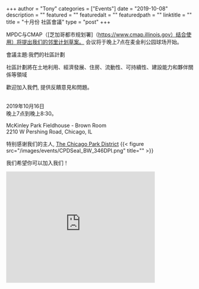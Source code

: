 
+++
author = "Tony"
categories = ["Events"]
date = "2019-10-08"
description = ""
featured = ""
featuredalt = ""
featuredpath = ""
linktitle = ""
title = "十月份 社區會議"
type = "post"
+++

MPDC与CMAP（[芝加哥都市规划署]（https://www.cmap.illinois.gov）结合使用）将提出我们的邻里计划草案。 会议将于晚上7点在麦金利公园球场开始。

會議主題:我們的社區計劃

社區計劃將在土地利用、經濟發展、住房、流動性、可持續性、建設能力和夥伴關係等領域

歡迎加入我們, 提供反饋意見和問題。

</br>2019年10月16日
</br>晚上7点到晚上8:30。

McKinley Park Fieldhouse - Brown Room <br/>
2210 W Pershing Road, Chicago, IL<br/>  

特别感谢我们的主人,  <a href="https://www.chicagoparkdistrict.com"> The Chicago Park District</a>
{{< figure src="/images/events/CPDSeal_BW_346DPI.png" title="" >}}

我们希望你可以加入我们！

<iframe src="https://www.google.com/maps/embed?pb=!1m14!1m8!1m3!1d11892.847014990308!2d-87.6824446!3d41.8237382!3m2!1i1024!2i768!4f13.1!3m3!1m2!1s0x0%3A0xbe30199e6e1392b3!2sMcKinley+Park!5e0!3m2!1sen!2sus!4v1525268038252" width="400" height="300" frameborder="0" style="border:0" allowfullscreen></iframe>
<br/>
<br/>
